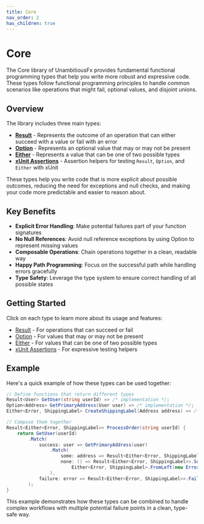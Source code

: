 ```yaml
---
title: Core
nav_order: 2
has_children: true
---
```


# Core

The Core library of UnambitiousFx provides fundamental functional programming types that help you write more robust and expressive code. These types follow functional programming principles to handle common scenarios like operations that might fail, optional values, and disjoint unions.

## Overview

The library includes three main types:

- **[Result](result.markdown)** - Represents the outcome of an operation that can either succeed with a value or fail with an error
- **[Option](option.markdown)** - Represents an optional value that may or may not be present
- **[Either](either.markdown)** - Represents a value that can be one of two possible types
- **[xUnit Assertions](xunit-assertions.markdown)** - Assertion helpers for testing `Result`, `Option`, and `Either` with xUnit

These types help you write code that is more explicit about possible outcomes, reducing the need for exceptions and null checks, and making your code more predictable and easier to reason about.

## Key Benefits

- **Explicit Error Handling**: Make potential failures part of your function signatures
- **No Null References**: Avoid null reference exceptions by using Option to represent missing values
- **Composable Operations**: Chain operations together in a clean, readable way
- **Happy Path Programming**: Focus on the successful path while handling errors gracefully
- **Type Safety**: Leverage the type system to ensure correct handling of all possible states

## Getting Started

Click on each type to learn more about its usage and features:

- [Result](result.markdown) - For operations that can succeed or fail
- [Option](option.markdown) - For values that may or may not be present
- [Either](either.markdown) - For values that can be one of two possible types
- [xUnit Assertions](xunit-assertions.markdown) - For expressive testing helpers

## Example

Here's a quick example of how these types can be used together:

```csharp
// Define functions that return different types
Result<User> GetUser(string userId) => /* implementation */;
Option<Address> GetPrimaryAddress(User user) => /* implementation */;
Either<Error, ShippingLabel> CreateShippingLabel(Address address) => /* implementation */;

// Compose them together
Result<Either<Error, ShippingLabel>> ProcessOrder(string userId) {
    return GetUser(userId)
        .Match(
            success: user => GetPrimaryAddress(user)
                .Match(
                    some: address => Result<Either<Error, ShippingLabel>>.Success(CreateShippingLabel(address)),
                    none: () => Result<Either<Error, ShippingLabel>>.Success(
                        Either<Error, ShippingLabel>.FromLeft(new Error("No address found")))
                ),
            failure: error => Result<Either<Error, ShippingLabel>>.Failure(error)
        );
}
```

This example demonstrates how these types can be combined to handle complex workflows with multiple potential failure points in a clean, type-safe way.
